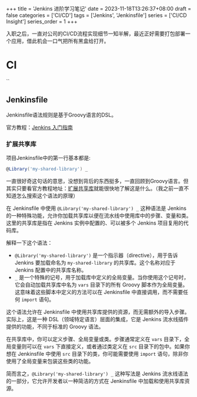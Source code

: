 +++
title = 'Jenkins 进阶学习笔记'
date = 2023-11-18T13:26:37+08:00
draft = false
categories = ['CI/CD']
tags = ['Jenkins', 'Jenkinsfile']
series = ['CI/CD Insight']
series_order = 1
+++

入职之后，一直对公司的CI/CD流程实现细节一知半解，最近正好需要打包部署一个应用，借此机会一口气把所有黑盒给打开。

# CI
``
## Jenkinsfile

Jenkinsfile语法规则是基于Groovy语言的DSL。

官方教程：[Jenkins 入门指南](https://www.jenkins.io/zh/doc/pipeline/tour/getting-started/)

### 扩展共享库
项目Jenkinsfile中的第一行基本都是:
```groovy
@Library('my-shared-library') _
```
一直很好奇这句话的意思，没想到背后的东西挺多，一直回顾到Groovy语言。但其实只要看官方教程地址：[扩展共享库](https://www.jenkins.io/zh/doc/book/pipeline/shared-libraries/)就能很快地了解这是什么。（我之前一直不知道怎么搜索这个语法的原理）

在 Jenkinsfile 中使用 `@Library('my-shared-library') _` 这种语法是 Jenkins 的一种特殊功能，允许你加载共享库以便在流水线中使用库中的步骤、变量和类。这里的共享库是指在 Jenkins 实例中配置的、可以被多个 Jenkins 项目复用的代码库。

解释一下这个语法：

- `@Library('my-shared-library')` 是一个指示器（directive），用于告诉 Jenkins 要加载命名为 `my-shared-library` 的共享库。这个名称对应于 Jenkins 配置中的共享库名称。
- `_` 是一个特殊的记号，用于加载库中定义的全局变量。当你使用这个记号时，它会自动加载共享库中名为 `vars` 目录下的所有 Groovy 脚本作为全局变量。这意味着这些脚本中定义的方法可以在 Jenkinsfile 中直接调用，而不需要任何 `import` 语句。

这个语法允许在 Jenkinsfile 中使用共享库提供的资源，而无需额外的导入步骤。实际上，这是一种 DSL（领域特定语言）层面的集成，它是 Jenkins 流水线插件提供的功能，不同于标准的 Groovy 语法。

在共享库中，你可以定义步骤、全局变量或类。步骤通常定义在 `vars` 目录下，全局变量则可以在 `vars` 下直接定义，或者通过类定义在 `src` 目录下的包中。如果你想在 Jenkinsfile 中使用 `src` 目录下的类，你可能需要使用 `import` 语句，除非你使用了全局变量来包装这些类的功能。

简而言之，`@Library('my-shared-library') _` 这种写法是 Jenkins 流水线语法的一部分，它允许开发者以一种简洁的方式在 Jenkinsfile 中加载和使用共享库资源。

